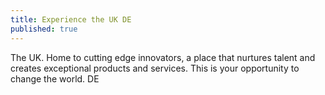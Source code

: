 ```yaml
---
title: Experience the UK DE
published: true
---
```

The UK. Home to cutting edge innovators, a place that nurtures talent and creates exceptional products and services. This is your opportunity to change the world. DE
